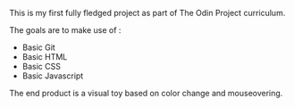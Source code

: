 This is my first fully fledged project as part of The Odin Project curriculum.

The goals are to make use of :

- Basic Git
- Basic HTML
- Basic CSS
- Basic Javascript

The end product is a visual toy based on color change and mouseovering.
